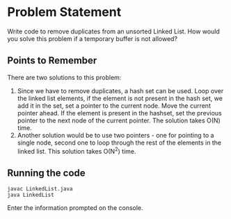 # Problem Statement

Write code to remove duplicates from an unsorted Linked List.
How would you solve this problem if a temporary buffer is not allowed?

## Points to Remember

There are two solutions to this problem:
1. Since we have to remove duplicates, a hash set can be used. Loop over the linked list elements, if the element is not present in the hash set, we add it in the set, set a pointer to the current node. Move the current pointer ahead. If the element is present in the hashset, set the previous pointer to the next node of the current pointer. The solution takes O(N) time.
2. Another solution would be to use two pointers - one for pointing to a single node, second one to loop through the rest of the elements in the linked list. This solution takes O(N<sup>2</sup>) time.

## Running the code

    javac LinkedList.java
    java LinkedList

Enter the information prompted on the console.